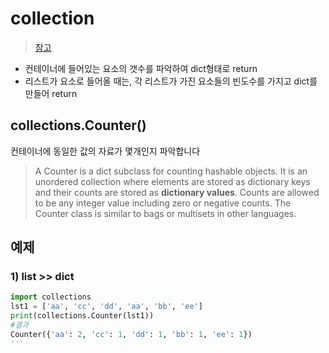 # collection
> [참고](http://excelsior-cjh.tistory.com/94)

* 컨테이너에 들어있는 요소의 갯수를 파악하여 dict형태로 return
* 리스트가 요소로 들어올 때는, 각 리스트가 가진 요소들의 빈도수를 가지고 dict를 만들어 return

## collections.Counter()
  컨테이너에 동일한 값의 자료가 몇개인지 파악합니다
>A Counter is a dict subclass for counting hashable objects. It is an unordered collection where elements are stored as dictionary keys and their counts are stored as **dictionary values**. Counts are allowed to be any integer value including zero or negative counts. The Counter class is similar to bags or multisets in other languages.

## 예제
### 1) list  >> dict
```python
import collections
lst1 = ['aa', 'cc', 'dd', 'aa', 'bb', 'ee']
print(collections.Counter(lst1))
#결과
Counter({'aa': 2, 'cc': 1, 'dd': 1, 'bb': 1, 'ee': 1})
'''